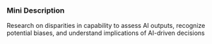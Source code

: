 ### Mini Description

Research on disparities in capability to assess AI outputs, recognize potential biases, and understand implications of AI-driven decisions
